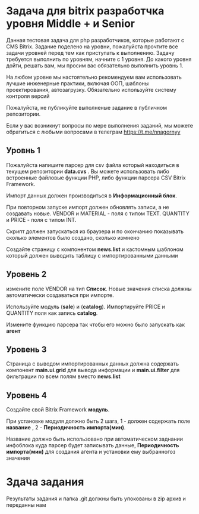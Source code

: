 # Задача для bitrix разработчка уровня Middle + и Senior

Данная тестовая задача для php разработчиков, которые работают с CMS Bitrix. Задание поделено на уровни, пожалуйста прочтите все задачи уровней перед тем как приступать к выполнению. Задачу требуется выполнить по уровням, начните с 1 уровня. До какого уровня дойти, решать вам, мы просим вас обязательно выполнить уровнь 1.

На любом уровне мы настоятельно рекомендуем вам использовать лучшие инженерные практики, включая ООП, шаблоны проектирования, автозагрузку. Обязательно используйте систему контроля версий

Пожалуйста, не публикуйте выполненые задание в публичном репозитории.

Если у вас возникнут вопросы по мере выполнения заданий, мы можете обратиться с любыми вопросами в телеграм https://t.me/nnagornyy

## Уровнь 1

Пожалуйста напишите парсер для csv файла который находиться в текущем репозитории __data.cvs__ . Вы можете использовать либо встроенные файловые функции PHP, либо функции парсера CSV Bitrix Framework.

Импорт данных должен производиться в __Информационный блок__.

При повторном запуске импорт должен обновлять записи, а не создавать новые.
VENDOR и MATERIAL - поля с типом TEXT.
QUANTITY и PRICE - поля с типом INT.

Скрипт должен запускаться из браузера и по окончанию показывать сколько элементов было создано, сколько измнено

Создайте страницу с компонентом __news.list__ и кастомным шаблоном который должен выводить таблицу с импортированными данными

## Уровень 2

измените поле VENDOR на тип __Список__. Новые значения списка должны автоматически создаваться при импорте.

Используйте модуль (__sale__) и (__catalog__). Импортируйте PRICE и QUANTITY поля как запись __catalog__.

Измените функцию парсера так чтобы его можно было запускать как  __агент__ 

## Уровень 3

Страница с выводом импортированных данных должна содержать компонент __main.ui.grid__ для вывода информации и __main.ui.filter__ для фильтрации по всем полям вместо __news.list__ 

## Уровень 4

Создайте свой  Bitrix Framework __модуль__.

При установке модуля должно быть 2 шага, 1 - должен содержать поле __название__ , 2 - __Периодичность импорта(мин)__. 

Название должно быть использовано при автоматическом заднании инфоблока куда парсер будет записывать данные, __Периодичность импорта(мин)__ для создания агента и установки ему выбранногоз значения

# Здача задания 

Результаты задания и папка .git должны быть упокованы в zip архив и переданны нам